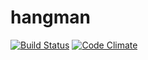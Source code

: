 # hangman
[![Build Status](https://travis-ci.org/kylesnowschwartz/hangman.svg?branch=master)](https://travis-ci.org/kylesnowschwartz/hangman)
[![Code Climate](https://codeclimate.com/repos/5632a3a3e30ba05fbb00202f/badges/35f7ebcac63666b7aedb/gpa.svg)](https://codeclimate.com/repos/5632a3a3e30ba05fbb00202f/feed)

